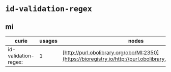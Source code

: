 # `id-validation-regex`
## mi
| curie                |   usages | nodes                                                                                                   |
|----------------------|----------|---------------------------------------------------------------------------------------------------------|
| id-validation-regex: |        1 | [http://purl.obolibrary.org/obo/MI:2350](https://bioregistry.io/http://purl.obolibrary.org/obo/MI:2350) |
